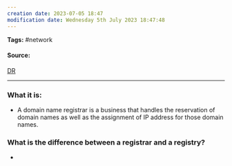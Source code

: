 ```yaml
---
creation date: 2023-07-05 18:47
modification date: Wednesday 5th July 2023 18:47:48
---
```


**Tags:** #network 

#### Source:
[DR](https://www.cloudflare.com/learning/dns/glossary/what-is-a-domain-name-registrar/)

--------------------------------------

### What it is:

* A domain name registrar is a business that handles the reservation of domain names as well as the assignment of IP address for those domain names.

### What is the difference between a registrar and a registry?

* 
